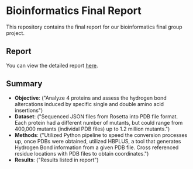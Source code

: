 # Bioinformatics Final Report

This repository contains the final report for our bioinformatics final group project.

## Report
You can view the detailed report [here](DIMPHA-Final-Report.pdf).

## Summary
- **Objective**: ("Analyze 4 proteins and assess the hydrogen bond altercations induced by specific single and double amino acid insertions")
- **Dataset**: ("Sequenced JSON files from Rosetta into PDB file format. Each protein had a different number of mutants, but could range from 400,000 mutants (individal PDB files) up to 1.2 million mutants.")
- **Methods**: ("Utilized Python pipeline to speed the conversion processes up, once PDBs were obtained, utilized HBPLUS, a tool that generates Hydrogen Bond information from a given PDB file. Cross referenced residue locations with PDB files to obtain coordinates.")
- **Results**: ("Results listed in report")

